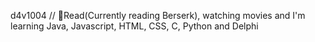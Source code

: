 d4v1004 // 🙏Read(Currently reading Berserk), watching movies and I'm learning Java, Javascript, HTML, CSS, C, Python and Delphi

<!---
DaviSiGon/DaviSiGon is a ✨ special ✨ repository because its `README.md` (this file) appears on your GitHub profile.
You can click the Preview link to take a look at your changes.
--->
